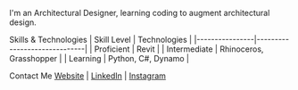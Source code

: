 I'm an Architectural Designer, learning coding to augment architectural design.


Skills & Technologies
| Skill Level    | Technologies                 |
|----------------|------------------------------|
| Proficient     | Revit                        |
| Intermediate   | Rhinoceros, Grasshopper      |
| Learning       | Python, C#, Dynamo           |


Contact Me
[Website](www.henryvirieux.com) | [LinkedIn](https://www.linkedin.com/in/henryvirieux/) | [Instagram](https://www.instagram.com/artisanlexicon/)

